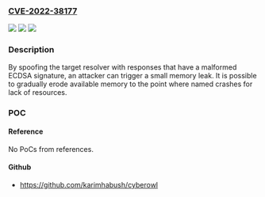### [CVE-2022-38177](https://cve.mitre.org/cgi-bin/cvename.cgi?name=CVE-2022-38177)
![](https://img.shields.io/static/v1?label=Product&message=BIND9&color=blue)
![](https://img.shields.io/static/v1?label=Version&message=Open%20Source%20Branches%209.8%20through%209.169.8.4%20through%20versions%20before%209.16.33%20&color=brighgreen)
![](https://img.shields.io/static/v1?label=Vulnerability&message=In%20BIND%209.8.4%20-%3E%209.16.32%20and%20versions%209.9.4-S1%20-%3E%209.11.37-S1%2C%209.16.8-S1%20-%3E%209.16.32-S1%20of%20the%20BIND%20Supported%20Preview%20Edition%2C%20the%20DNSSEC%20verification%20code%20for%20the%20ECDSA%20algorithm%20leaks%20memory%20when%20there%20is%20a%20signature%20length%20mismatch.&color=brighgreen)

### Description

By spoofing the target resolver with responses that have a malformed ECDSA signature, an attacker can trigger a small memory leak. It is possible to gradually erode available memory to the point where named crashes for lack of resources.

### POC

#### Reference
No PoCs from references.

#### Github
- https://github.com/karimhabush/cyberowl

